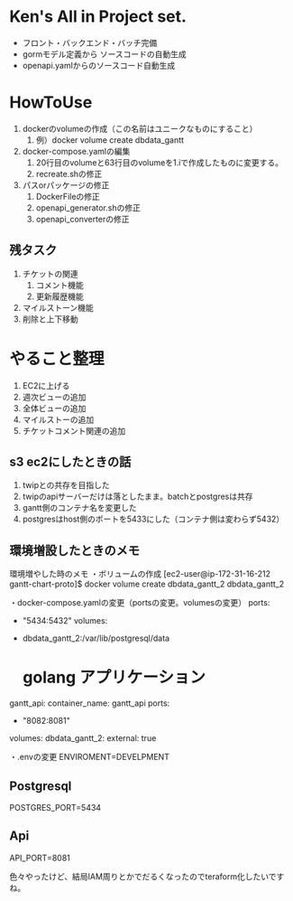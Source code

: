 # Ken's All in Project set.

- フロント・バックエンド・バッチ完備
- gormモデル定義から ソースコードの自動生成
- openapi.yamlからのソースコード自動生成

# HowToUse

1. dockerのvolumeの作成（この名前はユニークなものにすること）
    1. 例）docker volume create dbdata_gantt
2. docker-compose.yamlの編集
    1. 20行目のvolumeと63行目のvolumeを1.iで作成したものに変更する。
    2. recreate.shの修正
3. パスorパッケージの修正
    1. DockerFileの修正
    2. openapi_generator.shの修正
    3. openapi_converterの修正


## 残タスク
1. チケットの関連
   1. コメント機能
   2. 更新履歴機能
2. マイルストーン機能
3. 削除と上下移動

# やること整理
1. EC2に上げる
2. 週次ビューの追加
3. 全体ビューの追加
4. マイルストーの追加
5. チケットコメント関連の追加


## s3 ec2にしたときの話

1. twipとの共存を目指した
2. twipのapiサーバーだけは落としたまま。batchとpostgresは共存
3. gantt側のコンテナ名を変更した
4. postgresはhost側のポートを5433にした（コンテナ側は変わらず5432）


## 環境増設したときのメモ
環境増やした時のメモ
・ボリュームの作成
[ec2-user@ip-172-31-16-212 gantt-chart-proto]$ docker volume create dbdata_gantt_2
dbdata_gantt_2

・docker-compose.yamlの変更（portsの変更。volumesの変更）
ports:
- "5434:5432"
volumes:
- dbdata_gantt_2:/var/lib/postgresql/data

    # golang アプリケーション
gantt_api:
container_name: gantt_api
ports:
- "8082:8081"

volumes:
dbdata_gantt_2:
external: true

・.envの変更
ENVIROMENT=DEVELPMENT

## Postgresql
POSTGRES_PORT=5434

## Api
API_PORT=8081


色々やったけど、結局IAM周りとかでだるくなったのでteraform化したいですね。